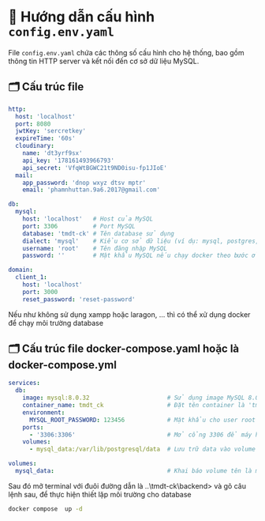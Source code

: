 # 📄 Hướng dẫn cấu hình `config.env.yaml`

File `config.env.yaml` chứa các thông số cấu hình cho hệ thống, bao gồm thông tin HTTP server và kết nối đến cơ sở dữ liệu MySQL.

## 🗂 Cấu trúc file

```yaml
http:
  host: 'localhost'    
  port: 8080           
  jwtKey: 'sercretkey' 
  expireTime: '60s'
  cloudinary:
    name: 'dt3yrf9sx'
    api_key: '178161493966793'
    api_secret: 'VfqWtBGWC21t9ND0isu-fp1JIoE'
  mail:
    app_password: 'dnop wxyz dtsv mptr'
    email: 'phamnhuttan.9a6.2017@gmail.com'

db:
  mysql:
    host: 'localhost'   # Host của MySQL
    port: 3306          # Port MySQL
    database: 'tmdt-ck' # Tên database sử dụng
    dialect: 'mysql'    # Kiểu cơ sở dữ liệu (ví dụ: mysql, postgres, v.v.)
    username: 'root'    # Tên đăng nhập MySQL
    password: ''        # Mật khẩu MySQL nếu chạy docker theo bước ở dưới thì đổi password thành '123456'

domain:
  client_1: 
    host: 'localhost'
    port: 3000
    reset_password: 'reset-password'
```

Nếu như không sử dụng xampp hoặc laragon, ... thì có thể xử dụng docker để chạy môi trường database

## 🗂 Cấu trúc file docker-compose.yaml hoặc là docker-compose.yml

```yaml
services:
  db: 
    image: mysql:8.0.32                      # Sử dụng image MySQL 8.0.32 từ Docker Hub
    container_name: tmdt_ck                  # Đặt tên container là 'tmdt_ck'
    environment:
      MYSQL_ROOT_PASSWORD: 123456            # Mật khẩu cho user root của MySQL
    ports:
      - '3306:3306'                          # Mở cổng 3306 để máy host có thể truy cập MySQL
    volumes:
      - mysql_data:/var/lib/postgresql/data  # Lưu trữ data vào volume để tránh mất dữ liệu khi container bị xóa

volumes:
  mysql_data:                                # Khai báo volume tên là mysql_data
```

Sau đó mở terminal với đuôi đường dẫn là ..\tmdt-ck\backend> và gõ câu lệnh sau, để thực hiện thiết lặp môi trường cho database

```bash
docker compose  up -d
```
